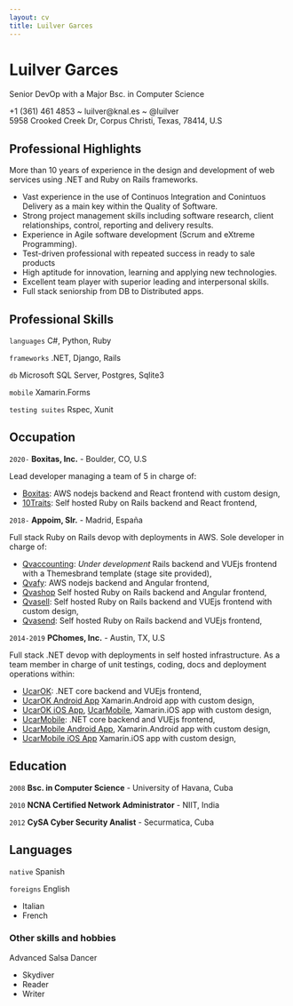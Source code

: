 ```yaml
---
layout: cv
title: Luilver Garces
---
```

# Luilver Garces
Senior DevOp with a Major Bsc. in Computer Science

<div id="webaddress">
+1 (361) 461 4853 ~ luilver@knal.es ~ @luilver
<br>
5958 Crooked Creek Dr, Corpus Christi, Texas, 78414, U.S
</div>

## Professional Highlights

More than 10 years of experience in the design and development of web services
using .NET and Ruby on Rails frameworks.

- Vast experience in the use of Continuos Integration and Conintuos Delivery as
a main key within the Quality of Software.
- Strong project management skills including software research, client
 relationships, control, reporting and delivery results.
- Experience in Agile software development (Scrum and eXtreme Programming).
- Test-driven professional with repeated success in ready to sale products
- High aptitude for innovation, learning and applying new technologies.
- Excellent team player with superior leading and interpersonal skills.
- Full stack seniorship from DB to Distributed apps.

## Professional Skills

`languages`
C#, Python, Ruby

`frameworks`
.NET, Django, Rails

`db`
Microsoft SQL Server, Postgres, Sqlite3

`mobile`
Xamarin.Forms

`testing suites`
Rspec, Xunit

## Occupation

`2020-`
**Boxitas, Inc.** - Boulder, CO, U.S

Lead developer managing a team of 5 in charge of:
- [Boxitas](http://boxitas.com): AWS nodejs backend and React frontend
with custom design,
- [10Traits](http://10traits.com): Self hosted Ruby on Rails backend and React frontend,

`2018-`
**Appoim, Slr.** - Madrid, España

Full stack Ruby on Rails devop with deployments in AWS. Sole developer in charge
of:
 - [Qvaccounting](http://51.81.86.70:8080/): _Under development_ Rails backend and VUEjs frontend
with a Themesbrand template (stage site provided),
 - [Qvafy](http://www.qvafy.com): AWS nodejs backend and Angular frontend,
 - [Qvashop](http://www.qvashop.com) Self hosted Ruby on Rails backend and Angular frontend, 
 - [Qvasell](http://qvasell.com): Self hosted Ruby on Rails backend and VUEjs frontend
with custom design,
 - [Qvasend](http://qvasend.com): Self hosted Ruby on Rails backend and VUEjs frontend,

`2014-2019`
**PChomes, Inc.** - Austin, TX, U.S

Full stack .NET devop with deployments in self hosted infrastructure. As a team
member in charge of unit testings, coding, docs and deployment operations within:
 - [UcarOK](http://ucarok.com): .NET core backend and VUEjs frontend,
 - [UcarOK Android App](http://play.google.com/store/apps/details?id=com.ucarok.obdconnect)
Xamarin.Android app with custom design,
 - [UcarOK iOS App](http://apps.apple.com/us/app/ucarok/id1389936706), [UcarMobile](http://ucarmobile.com),
Xamarin.iOS app with custom design,
 - [UcarMobile](http://ucarmobile.com): .NET core backend and VUEjs frontend,
 - [UcarMobile Android App](http://play.google.com/store/apps/details?id=com.uCarMobile.obdconnect), 
Xamarin.Android app with custom design,
 - [UcarMobile iOS App](http://apps.apple.com/ie/app/ucar-mobile-car-care-repair/id1495701232)
Xamarin.iOS app with custom design,

## Education

`2008`
**Bsc. in Computer Science** - University of Havana, Cuba

`2010`
**NCNA Certified Network Administrator** - NIIT, India

`2012`
**CySA Cyber Security Analist** - Securmatica, Cuba

## Languages

`native`
Spanish

`foreigns`
English

- Italian
- French

### Other skills and hobbies

Advanced Salsa Dancer

- Skydiver
- Reader
- Writer

<!-- ### Footprint

Last update on: Thu Dec 17 11:44:23 CDT 2019

Version: 0.1.3
-->
